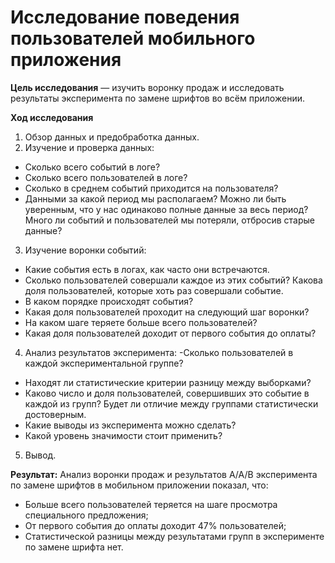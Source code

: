 # Исследование поведения пользователей мобильного приложения


**Цель исследования** — изучить воронку продаж и исследовать результаты эксперимента по замене шрифтов во всём приложении.

**Ход исследования**

1. Обзор данных и предобработка данных.
2. Изучение и проверка данных:
  - Сколько всего событий в логе?
  - Сколько всего пользователей в логе?
  - Сколько в среднем событий приходится на пользователя?
  - Данными за какой период мы располагаем? Можно ли быть уверенным, что у нас одинаково полные данные за весь период? Много ли событий и пользователей мы потеряли, отбросив старые данные?
3. Изучение воронки событий:
  - Какие события есть в логах, как часто они встречаются. 
  - Сколько пользователей совершали каждое из этих событий? Какова доля пользователей, которые хоть раз совершали событие.
  - В каком порядке происходят события? 
  - Какая доля пользователей проходит на следующий шаг воронки?
  - На каком шаге теряете больше всего пользователей?
  - Какая доля пользователей доходит от первого события до оплаты?
4. Анализ результатов эксперимента:
   -Сколько пользователей в каждой экспериментальной группе?
  - Находят ли статистические критерии разницу между выборками?
  - Каково число и доля пользователей, совершивших это событие в каждой из  групп? Будет ли отличие между группами статистически достоверным. 
  - Какие выводы из эксперимента можно сделать?
  - Какой уровень значимости стоит применить? 
5. Вывод.

**Результат:** Анализ воронки продаж и результатов A/A/B эксперимента по замене шрифтов в мобильном приложении показал, что:
- Больше всего пользователей теряется на шаге просмотра специального предложения;
- От первого события до оплаты доходит 47% пользователей;
- Статистической разницы между результатами групп в эксперименте по замене шрифта нет.

